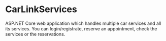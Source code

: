 # CarLinkServices
ASP.NET Core web application which handles multiple car services and all its services. You can login/registrate, reserve an appointment, check the services or the reservations.
